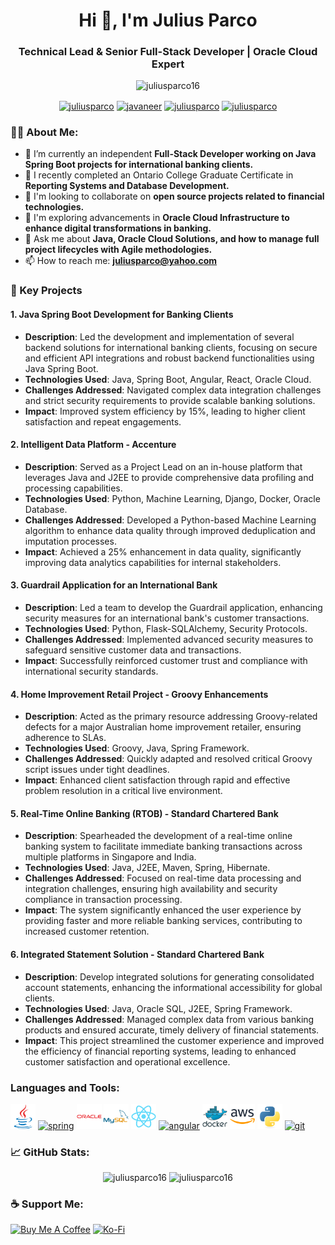 <h1 align="center">Hi 👋, I'm Julius Parco</h1>
<h3 align="center">Technical Lead & Senior Full-Stack Developer | Oracle Cloud Expert</h3>

<p align="center">
  <img src="https://komarev.com/ghpvc/?username=juliusparco16&label=Profile%20views&color=0e75b6&style=flat-square" alt="juliusparco16" />
</p>

<p align="center">
  <a href="https://linkedin.com/in/juliusparco" target="blank"><img align="center" src="https://img.shields.io/badge/LinkedIn-D14836?style=for-the-badge&logo=linkedin&logoColor=white" alt="juliusparco" /></a>
  <a href="https://stackoverflow.com/users/javaneer" target="blank"><img align="center" src="https://img.shields.io/badge/StackOverflow-F58025?style=for-the-badge&logo=stack-overflow&logoColor=white" alt="javaneer" /></a>
  <a href="https://fb.com/juliusparco" target="blank"><img align="center" src="https://img.shields.io/badge/Facebook-1877F2?style=for-the-badge&logo=facebook&logoColor=white" alt="juliusparco" /></a>
  <a href="https://instagram.com/juliusparco" target="blank"><img align="center" src="https://img.shields.io/badge/Instagram-E4405F?style=for-the-badge&logo=instagram&logoColor=white" alt="juliusparco" /></a>
</p>

### 🧑‍💻 About Me:
- 🔭 I’m currently an independent **Full-Stack Developer working on Java Spring Boot projects for international banking clients.**
- 🌱 I recently completed an Ontario College Graduate Certificate in **Reporting Systems and Database Development.**
- 👯 I'm looking to collaborate on **open source projects related to financial technologies.**
- 🤔 I'm exploring advancements in **Oracle Cloud Infrastructure to enhance digital transformations in banking.**
- 💬 Ask me about **Java, Oracle Cloud Solutions, and how to manage full project lifecycles with Agile methodologies.**
- 📫 How to reach me: **juliusparco@yahoo.com**

### 💼 Key Projects

#### 1. Java Spring Boot Development for Banking Clients
- **Description**: Led the development and implementation of several backend solutions for international banking clients, focusing on secure and efficient API integrations and robust backend functionalities using Java Spring Boot.
- **Technologies Used**: Java, Spring Boot, Angular, React, Oracle Cloud.
- **Challenges Addressed**: Navigated complex data integration challenges and strict security requirements to provide scalable banking solutions.
- **Impact**: Improved system efficiency by 15%, leading to higher client satisfaction and repeat engagements.

#### 2. Intelligent Data Platform - Accenture
- **Description**: Served as a Project Lead on an in-house platform that leverages Java and J2EE to provide comprehensive data profiling and processing capabilities.
- **Technologies Used**: Python, Machine Learning, Django, Docker, Oracle Database.
- **Challenges Addressed**: Developed a Python-based Machine Learning algorithm to enhance data quality through improved deduplication and imputation processes.
- **Impact**: Achieved a 25% enhancement in data quality, significantly improving data analytics capabilities for internal stakeholders.

#### 3. Guardrail Application for an International Bank
- **Description**: Led a team to develop the Guardrail application, enhancing security measures for an international bank's customer transactions.
- **Technologies Used**: Python, Flask-SQLAlchemy, Security Protocols.
- **Challenges Addressed**: Implemented advanced security measures to safeguard sensitive customer data and transactions.
- **Impact**: Successfully reinforced customer trust and compliance with international security standards.

#### 4. Home Improvement Retail Project - Groovy Enhancements
- **Description**: Acted as the primary resource addressing Groovy-related defects for a major Australian home improvement retailer, ensuring adherence to SLAs.
- **Technologies Used**: Groovy, Java, Spring Framework.
- **Challenges Addressed**: Quickly adapted and resolved critical Groovy script issues under tight deadlines.
- **Impact**: Enhanced client satisfaction through rapid and effective problem resolution in a critical live environment.

#### 5. Real-Time Online Banking (RTOB) - Standard Chartered Bank
- **Description**: Spearheaded the development of a real-time online banking system to facilitate immediate banking transactions across multiple platforms in Singapore and India.
- **Technologies Used**: Java, J2EE, Maven, Spring, Hibernate.
- **Challenges Addressed**: Focused on real-time data processing and integration challenges, ensuring high availability and security compliance in transaction processing.
- **Impact**: The system significantly enhanced the user experience by providing faster and more reliable banking services, contributing to increased customer retention.

#### 6. Integrated Statement Solution - Standard Chartered Bank
- **Description**: Develop integrated solutions for generating consolidated account statements, enhancing the informational accessibility for global clients.
- **Technologies Used**: Java, Oracle SQL, J2EE, Spring Framework.
- **Challenges Addressed**: Managed complex data from various banking products and ensured accurate, timely delivery of financial statements.
- **Impact**: This project streamlined the customer experience and improved the efficiency of financial reporting systems, leading to enhanced customer satisfaction and operational excellence.

<h3 align="left">Languages and Tools:</h3>
<p align="left">
  <!-- Java and related technologies -->
  <a href="https://www.java.com" target="_blank" rel="noreferrer"><img src="https://raw.githubusercontent.com/devicons/devicon/master/icons/java/java-original.svg" alt="java" width="40" height="40"/></a>
  <a href="https://spring.io/" target="_blank" rel="noreferrer"><img src="https://www.vectorlogo.zone/logos/springio/springio-icon.svg" alt="spring" width="40" height="40"/></a>
  <!-- Oracle and databases -->
  <a href="https://www.oracle.com/database/" target="_blank" rel="noreferrer"><img src="https://raw.githubusercontent.com/devicons/devicon/master/icons/oracle/oracle-original.svg" alt="oracle" width="40" height="40"/></a>
  <a href="https://www.mysql.com/" target="_blank" rel="noreferrer"><img src="https://raw.githubusercontent.com/devicons/devicon/master/icons/mysql/mysql-original-wordmark.svg" alt="mysql" width="40" height="40"/></a>
  <!-- Front-end technologies -->
  <a href="https://reactjs.org/" target="_blank" rel="noreferrer"><img src="https://raw.githubusercontent.com/devicons/devicon/master/icons/react/react-original.svg" alt="react" width="40" height="40"/></a>
  <a href="https://angular.io/" target="_blank" rel="noreferrer"><img src="https://angular.io/assets/images/logos/angular/angular.svg" alt="angular" width="40" height="40"/></a>
  <!-- Cloud and DevOps -->
  <a href="https://www.docker.com/" target="_blank" rel="noreferrer"><img src="https://raw.githubusercontent.com/devicons/devicon/master/icons/docker/docker-original-wordmark.svg" alt="docker" width="40" height="40"/></a>
  <a href="https://aws.amazon.com" target="_blank" rel="noreferrer"><img src="https://raw.githubusercontent.com/devicons/devicon/master/icons/amazonwebservices/amazonwebservices-original-wordmark.svg" alt="aws" width="40" height="40"/></a>
  <!-- Python for versatility in scripting and automation -->
  <a href="https://www.python.org" target="_blank" rel="noreferrer"><img src="https://raw.githubusercontent.com/devicons/devicon/master/icons/python/python-original.svg" alt="python" width="40" height="40"/></a>
  <!-- Additional tools -->
  <a href="https://git-scm.com/" target="_blank" rel="noreferrer"><img src="https://www.vectorlogo.zone/logos/git-scm/git-scm-icon.svg" alt="git" width="40" height="40"/></a>
</p>


### 📈 GitHub Stats:
<p align="center">
  <img src="https://github-readme-stats.vercel.app/api/top-langs/?username=juliusparco16&theme=blue-green&hide_border=true&layout=compact" alt="juliusparco16" />
  <img src="https://github-readme-stats.vercel.app/api?username=juliusparco16&show_icons=true&theme=blue-green&hide_border=true" alt="juliusparco16" />
</p>

### ☕ Support Me:
<p align="left">
  <a href="https://www.buymeacoffee.com/juliusparco"><img src="https://cdn.buymeacoffee.com/buttons/v2/default-yellow.png" alt="Buy Me A Coffee" width="150" ></a>
  <a href="https://ko-fi.com/juliusparco"><img src="https://cdn.ko-fi.com/cdn/kofi3.png?v=3" alt="Ko-Fi" width="150"></a>
</p>
